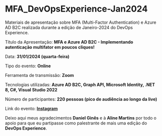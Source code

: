 # MFA_DevOpsExperience-Jan2024
Materiais de apresentação sobre MFA (Multi-Factor Authentication) e Azure AD B2C realizada durante a edição de Janeiro-2024 do DevOps Experience.

Título da Apresentação: **MFA e Azure AD B2C - Implementando autenticação multifator em poucos cliques!**

Data: **31/01/2024 (quarta-feira)**

Tipo do evento: **Online**

Ferramenta de transmissão: **Zoom**

Tecnologias utilizadas: **Azure AD B2C, Graph API, Microsoft Identity, .NET 8, C#, Visual Studio 2022**

Número de participantes: **220 pessoas (pico de audiência ao longo da live)**

Link do evento: [**Instagram**](https://www.instagram.com/p/C2aJIr9B1Yu/?img_index=1)

Deixo aqui meus agradecimentos **Daniel Ginês** e à **Aline Martins** por todo o apoio para que eu partipasse como palestrante de mais uma edição do **DevOps Experience**.